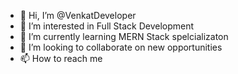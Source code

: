 - 👋 Hi, I’m @VenkatDeveloper
- 👀 I’m interested in Full Stack Development
- 🌱 I’m currently learning MERN Stack spelcializaton
- 💞️ I’m looking to collaborate on new opportunities
- 📫 How to reach me 

<!---
VenkatDeveloper-gani/VenkatDeveloper-gani is a ✨ special ✨ repository because its `README.md` (this file) appears on your GitHub profile.
You can click the Preview link to take a look at your changes.
--->
